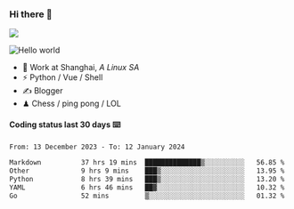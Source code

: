 ### Hi there 👋
![](https://komarev.com/ghpvc/?username=Xuhandsome)


<img src="https://github-readme-stats.vercel.app/api?username=XuHandsome&show_icons=true&theme=merko" alt="Hello world">

<br/>

- 🍻  Work at Shanghai, _A Linux SA_
- ⚡  Python / Vue / Shell
- ✍️  Blogger
- ♟  Chess / ping pong / LOL

#### Coding status last 30 days ⌨️

<!--START_SECTION:waka-->

```txt
From: 13 December 2023 - To: 12 January 2024

Markdown          37 hrs 19 mins  ██████████████▒░░░░░░░░░░   56.85 %
Other             9 hrs 9 mins    ███▒░░░░░░░░░░░░░░░░░░░░░   13.95 %
Python            8 hrs 39 mins   ███▒░░░░░░░░░░░░░░░░░░░░░   13.20 %
YAML              6 hrs 46 mins   ██▓░░░░░░░░░░░░░░░░░░░░░░   10.32 %
Go                52 mins         ▒░░░░░░░░░░░░░░░░░░░░░░░░   01.32 %
```

<!--END_SECTION:waka-->
